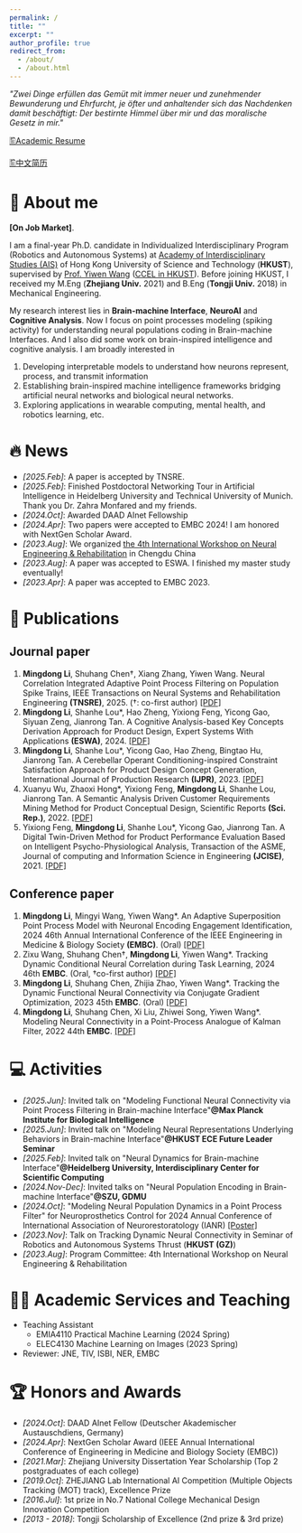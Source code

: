 ```yaml
---
permalink: /
title: ""
excerpt: ""
author_profile: true
redirect_from: 
  - /about/
  - /about.html
---
```


<!-- {% if site.google_scholar_stats_use_cdn %}
{% assign gsDataBaseUrl = "https://cdn.jsdelivr.net/gh/" | append: site.repository | append: "@" %}
{% else %}
{% assign gsDataBaseUrl = "https://raw.githubusercontent.com/" | append: site.repository | append: "/" %}
{% endif %}
{% assign url = gsDataBaseUrl | append: "google-scholar-stats/gs_data_shieldsio.json" %} -->

<span class='anchor' id='about-me'></span>

*"Zwei Dinge erfüllen das Gemüt mit immer neuer und zunehmender Bewunderung und Ehrfurcht, je öfter und anhaltender sich das Nachdenken damit beschäftigt: Der bestirnte Himmel über mir und das moralische Gesetz in mir."*

[🖺Academic Resume](../gallery/Academic_CV_EN_all.pdf)

[🖺中文简历](../gallery/CV_CN_2p_Mingdong.pdf)


# 📖 About me
**[On Job Market]**. 

I am a final-year Ph.D. candidate in Individualized Interdisciplinary Program (Robotics and Autonomous Systems) at <a href="https://ais.hkust.edu.hk/">Academy of Interdisciplinary Studies (AIS)</a> of Hong Kong University of Science and Technology (**HKUST**), supervised by <a href="https://facultyprofiles.hkust.edu.hk/profiles.php?profile=yiwen-wang-eewangyw">Prof. Yiwen Wang</a> (<a href="https://bmi.hkust.edu.hk/">CCEL in HKUST</a>). Before joining HKUST,  I received my M.Eng (**Zhejiang Univ.** 2021) and B.Eng (**Tongji Univ.** 2018) in Mechanical Engineering.

My research interest lies in **Brain-machine Interface**, **NeuroAI** and **Cognitive Analysis**. Now I focus on point processes modeling (spiking activity) for understanding neural populations coding in Brain-machine Interfaces. And I also did some work on brain-inspired intelligence and cognitive analysis. I am broadly interested in
1. Developing interpretable models to understand how neurons represent, process, and transmit information
2. Establishing brain-inspired machine intelligence frameworks bridging artificial neural networks and biological neural networks.
3. Exploring applications in wearable computing, mental health, and robotics learning, etc.


# 🔥 News
- *[2025.Feb]*: A paper is accepted by TNSRE.
- *[2025.Feb]*: Finished Postdoctoral Networking Tour in Artificial Intelligence in Heidelberg University and Technical University of Munich. Thank you Dr. Zahra Monfared and my friends.
- *[2024.Oct]*: Awarded DAAD AInet Fellowship
- *[2024.Apr]*: Two papers were accepted to EMBC 2024! I am honored with NextGen Scholar Award.
- *[2023.Aug]*: We organized <a href="https://ias.hkust.edu.hk/events/the-4th-international-workshop-on-neural-engineering-and-rehabilitation#:~:text=Welcome%20to%20the%20official%20website,science%2C%20computation%2C%20and%20robotics.">the 4th International Workshop on Neural Engineering & Rehabilitation</a> in Chengdu China
- *[2023.Aug]*: A paper was accepted to ESWA. I finished my master study eventually!
- *[2023.Apr]*: A paper was accepted to EMBC 2023.
<!-- - *[2022.Nov]*: Passed my PhD Qualifying Examination! -->
<!-- - *2022.09*: A paper is accepted by IJPR. -->
<!-- - *2022.04*: A paper is accepted to EMBC 2022. -->
<!-- *2021.09*: Join CCEL Group of HKUST! -->
<!-- - *2021.03*: Graduate from Zhejiang University! -->


# 📝 Publications
## Journal paper
<ol> 
<li><b>Mingdong Li</b>, Shuhang Chen<span>&#8224;</span>, Xiang Zhang, Yiwen Wang. Neural Correlation Integrated Adaptive Point Process Filtering on Population Spike Trains, IEEE Transactions on Neural Systems and Rehabilitation Engineering <b>(TNSRE)</b>, 2025.  (<span>&#8224;</span>: co-first author) <a href="https://ieeexplore.ieee.org/document/10902622">[PDF]</a></li>

<li><b>Mingdong Li</b>, Shanhe Lou*, Hao Zheng, Yixiong Feng, Yicong Gao, Siyuan Zeng, Jianrong Tan. A Cognitive Analysis-based Key Concepts Derivation Approach for Product Design, Expert Systems With Applications <b>(ESWA)</b>, 2024. <a href="https://doi.org/10.1016/j.eswa.2023.121289">[PDF]</a></li>

<li><b>Mingdong Li</b>, Shanhe Lou*, Yicong Gao, Hao Zheng, Bingtao Hu, Jianrong Tan. A Cerebellar Operant Conditioning-inspired Constraint Satisfaction Approach for Product Design Concept Generation, International Journal of Production Research <b>(IJPR)</b>, 2023. <a href="https://doi.org/10.1080/00207543.2022.2116734">[PDF]</a></li>

<li>Xuanyu Wu, Zhaoxi Hong*, Yixiong Feng, <b>Mingdong Li</b>, Shanhe Lou, Jianrong Tan. A Semantic Analysis Driven Customer Requirements Mining Method for Product Conceptual Design, Scientific Reports <b>(Sci. Rep.)</b>, 2022. <a href="https://doi.org/10.1038/s41598-022-14396-3">[PDF]</a></li>
  
<li>Yixiong Feng, <b>Mingdong Li</b>, Shanhe Lou*, Yicong Gao, Jianrong Tan. A Digital Twin-Driven Method for Product Performance Evaluation Based on Intelligent Psycho-Physiological Analysis, Transaction of the ASME, Journal of computing and Information Science in Engineering <b>(JCISE)</b>, 2021. <a href="https://doi.org/10.1115/1.4049895">[PDF]</a></li>
</ol> 

## Conference paper
<ol>
<li><b>Mingdong Li</b>, Mingyi Wang, Yiwen Wang*. An Adaptive Superposition Point Process Model with Neuronal Encoding Engagement Identification, 2024 46th Annual International Conference of the IEEE Engineering in Medicine & Biology Society <b>(EMBC)</b>. (Oral) <a href="https://ieeexplore.ieee.org/abstract/document/10781885">[PDF]</a></li>

<li>Zixu Wang, Shuhang Chen<span>&#8224;</span>, <b>Mingdong Li</b>, Yiwen Wang*. Tracking Dynamic Conditional Neural Correlation during Task Learning, 2024 46th <b>EMBC</b>. (Oral, <span>&#8224;</span>co-first author) <a href="https://ieeexplore.ieee.org/abstract/document/10782327">[PDF]</a></li>

<li><b>Mingdong Li</b>, Shuhang Chen, Zhijia Zhao, Yiwen Wang*. Tracking the Dynamic Functional Neural Connectivity via Conjugate Gradient Optimization, 2023 45th <b>EMBC</b>. (Oral) <a href="https://ieeexplore.ieee.org/document/10340664">[PDF]</a></li>

<li><b>Mingdong Li</b>, Shuhang Chen, Xi Liu, Zhiwei Song, Yiwen Wang*. Modeling Neural Connectivity in a Point-Process Analogue of Kalman Filter, 2022 44th <b>EMBC</b>. <a href="https://doi.org/10.1109/EMBC48229.2022.9871283">[PDF]</a></li>
</ol> 

# 💻 Activities
- *[2025.Jun]*: Invited talk on "Modeling Functional Neural Connectivity via Point Process Filtering in Brain-machine Interface"**@Max Planck Institute for Biological Intelligence**
- *[2025.Jun]*: Invited talk on "Modeling Neural Representations Underlying Behaviors in Brain-machine Interface"**@HKUST ECE Future Leader Seminar**
- *[2025.Feb]*: Invited talk on "Neural Dynamics for Brain-machine Interface"**@Heidelberg University, Interdisciplinary Center for Scientific Computing**
- *[2024.Nov-Dec]*: Invited talks on "Neural Population Encoding in Brain-machine Interface"**@SZU, GDMU**
- *[2024.Oct]*: "Modeling Neural Population Dynamics in a Point Process Filter" for Neuroprosthetics Control for 2024 Annual Conference of International Association of Neurorestoratology (IANR) <a href="../gallery/IANS2024_Shanghai_poster_Mingdong.pdf">[Poster]</a>
- *[2023.Nov]*: Talk on Tracking Dynamic Neural Connectivity in Seminar of Robotics and Autonomous Systems Thrust (**HKUST (GZ)**)
- *[2023.Aug]*: Program Committee: 4th International Workshop on Neural Engineering & Rehabilitation
<!-- - *[2022.May]* Program Committee: 3rd International Workshop on Neural Engineering & Rehabilitation -->


# 👨‍💻 Academic Services and Teaching
- Teaching Assistant
  - EMIA4110 Practical Machine Learning (2024 Spring)
  - ELEC4130 Machine Learning on Images (2023 Spring)
- Reviewer: JNE, TIV, ISBI, NER, EMBC




# 🏆 Honors and Awards
- *[2024.Oct]*: DAAD AInet Fellow (Deutscher Akademischer Austauschdiens, Germany)
- *[2024.Apr]*: NextGen Scholar Award (IEEE Annual International Conference of Engineering in Medicine and Biology Society (EMBC))
- *[2021.Mar]*: Zhejiang University Dissertation Year Scholarship (Top 2 postgraduates of each college)
- *[2019.Oct]*: ZHEJIANG Lab International AI Competition (Multiple Objects Tracking (MOT) track), Excellence Prize
- *[2016.Jul]*: 1st prize in No.7 National College Mechanical Design Innovation Competition 
- *[2013 - 2018]*: Tongji Scholarship of Excellence (2nd prize & 3rd prize)




<!-- # 🗺️ Sitemap -->
<!-- <script type='text/javascript' id='clustrmaps' src='//cdn.clustrmaps.com/map_v2.js?cl=080808&w=320&t=tt&d=6KfI5_RwBsDcEGlGl29-mLjAgHNYw9P5ileQjlQfoMk&co=ffffff&cmo=ff8888&cmn=ff3737&ct=808080'></script> -->

<!-- <div align="center">
<body>
<script type='text/javascript' id='clustrmaps' src='//cdn.clustrmaps.com/map_v2.js?cl=000000&w=a&t=tt&d=6KfI5_RwBsDcEGlGl29-mLjAgHNYw9P5ileQjlQfoMk&co=ffffff&cmo=73ceff&cmn=0085ad&ct=000000'></script>
</body>
</div> -->